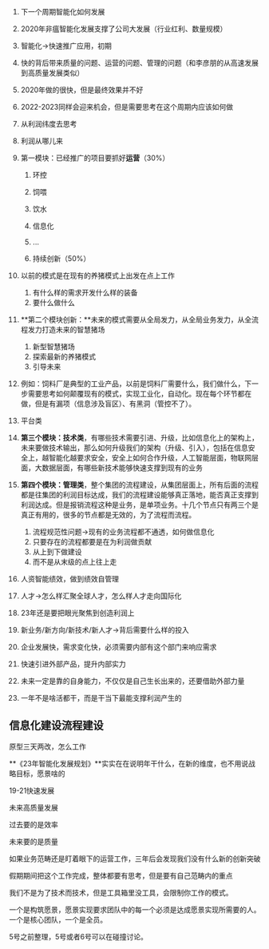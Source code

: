 1. 下一个周期智能化如何发展

2. 2020年非瘟智能化发展支撑了公司大发展（行业红利、数量规模）

3. 智能化->快速推广应用，初期

4. 快的背后带来质量的问题、运营的问题、管理的问题（和李彦朋的从高速发展到高质量发展类似）

5. 2020年做的很快，但是最终效果并不好

6. 2022-2023同样会迎来机会，但是需要思考在这个周期内应该如何做

7. 从利润纬度去思考

8. 利润从哪儿来

9. 第一模块：已经推广的项目要抓好**运营**（30%）

   1. 环控
   2. 饲喂
   3. 饮水
   4. 信息化
   5. ...

   1. 持续创新（50%）

9. 以前的模式是在现有的养猪模式上出发在点上工作
   1. 有什么样的需求开发什么样的装备
   2. 要什么做什么
10. **第二个模块创新：**未来的模式需要从全局发力，从全局业务发力，从全流程发力打造未来的智慧猪场
    1. 新型智慧猪场
    2. 探索最新的养猪模式
    3. 引导未来
11. 例如：饲料厂是典型的工业产品，以前是饲料厂需要什么，我们做什么，下一步需要思考如何颠覆现有的模式，实现工业化，自动化。现在每个环节都在做，但是有漏项（信息涉及盲区）、有黑洞（管控不了）。
12. 平台类
13. **第三个模块：技术类**，有哪些技术需要引进、升级，比如信息化上的架构上，未来要做技术输出，那么如何升级我们的架构（升级、引入），包括在信息安全上，越智能化越要求安全，安全上如何合作升级，人工智能层面，物联网层面，大数据层面，有哪些新技术能够快速支撑到现有的业务
14. **第四个模块：管理类**，整个集团的流程建设，从集团层面上，所有后面的流程都是往集团的利润目标达成，我们的流程建设能够真正落地，能否真正支撑到利润达成。但是报销流程这种是业务，是单项业务。十几个节点只有两三个是真正有用的，很多的节点都是无效的，为了流程而流程。
    1. 流程规范性问题->现有的业务流程都不通透，如何做信息化
    2. 只要存在的流程都要是在为利润做贡献
    3. 从上到下做建设
    4. 而不是从末级的点上往上走
15. 人资智能绩效，做到绩效自管理
16. 人才->怎么样汇聚全球人才，怎么样人才走向国际化
17. 23年还是要把眼光聚焦到创造利润上
18. 新业务/新方向/新技术/新人才->背后需要什么样的投入
19. 企业发展快，需求变化快，必须需要内部有这个部门来响应需求
20. 快速引进外部产品，提升内部实力
21. 未来一定是靠的自身能力，不仅仅是自己生长出来的，还要借助外部力量
22. 一年不是啥活都干，而是干当下最能支撑利润产生的



## 信息化建设流程建设

原型三天两改，怎么工作

**《23年智能化发展规划》**实实在在说明年干什么，在新的维度，也不用说战略目标，愿景啥的

19-21快速发展

未来高质量发展

过去要的是效率

未来要的是质量

如果业务范畴还是盯着眼下的运营工作，三年后会发现我们没有什么新的创新突破

假期期间把这个工作完成，整体都要有思考，但是要有自己范畴内的重点



我们不是为了技术而技术，但是工具箱里没工具，会限制你工作的模式。



一个是构筑愿景，愿景实现要求团队中的每一个必须是达成愿景实现所需要的人。一个是核心团队，一个是全员。

5号之前整理，5号或者6号可以在碰撞讨论。
